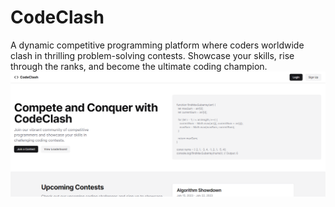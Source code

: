 # CodeClash
A dynamic competitive programming platform where coders worldwide clash in thrilling problem-solving contests. Showcase your skills, rise through the ranks, and become the ultimate coding champion.
![home](image.png)
